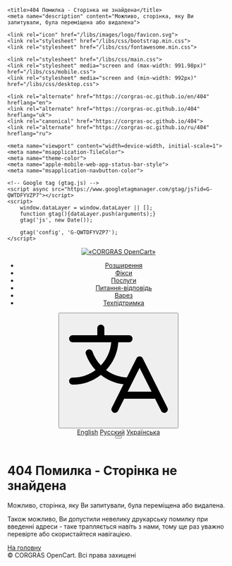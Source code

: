 <!DOCTYPE html>
<html lang="uk" prefix="og: https://ogp.me/ns#">
<head>
	<meta charset="utf-8">
	<!--<base href="https://corgras-oc.github.io/">-->

	<title>404 Помилка - Сторінка не знайдена</title>
	<meta name="description" content="Можливо, сторінка, яку Ви запитували, була переміщена або видалена">

	<link rel="icon" href="/libs/images/logo/favicon.svg">
	<link rel="stylesheet" href="/libs/css/bootstrap.min.css">
	<link rel="stylesheet" href="/libs/css/fontawesome.min.css">

	<link rel="stylesheet" href="/libs/css/main.css">
	<link rel="stylesheet" media="screen and (max-width: 991.98px)" href="/libs/css/mobile.css">
	<link rel="stylesheet" media="screen and (min-width: 992px)" href="/libs/css/desktop.css">

	<link rel="alternate" href="https://corgras-oc.github.io/en/404" hreflang="en">
	<link rel="alternate" href="https://corgras-oc.github.io/404" hreflang="uk">
	<link rel="canonical" href="https://corgras-oc.github.io/404">
	<link rel="alternate" href="https://corgras-oc.github.io/ru/404" hreflang="ru">

	<meta name="viewport" content="width=device-width, initial-scale=1">
	<meta name="msapplication-TileColor">
	<meta name="theme-color">
	<meta name="apple-mobile-web-app-status-bar-style">
	<meta name="msapplication-navbutton-color">

	<!-- Google tag (gtag.js) -->
	<script async src="https://www.googletagmanager.com/gtag/js?id=G-QWTDFYVZP7"></script>
	<script>
		window.dataLayer = window.dataLayer || [];
		function gtag(){dataLayer.push(arguments);}
		gtag('js', new Date());

		gtag('config', 'G-QWTDFYVZP7');
	</script>
</head>
<body>
<header class="header">
	<a class="col-2 header__logo" href="/">
		<span><img src="/libs/images/logo/logo_text.svg" alt="«CORGRAS OpenCart»"></span>
	</a>
	<nav class="col header__navigation">
		<ul class="navigation__list">
			<li>
				<a href="/extensions" class="link" data-title="Розширення">
					<i class="fal fa-archive"></i><span>Розширення</span>
				</a>
			</li>
			<li>
				<a href="/fixes" class="link" data-title="Фікси">
					<i class="fal fa-archive"></i><span>Фікси</span>
				</a>
			</li>
			<li>
				<a href="/services" class="link" data-title="Послуги">
					<i class="fal fa-clipboard-list"></i><span>Послуги</span>
				</a>
			</li>
			<li>
				<a href="/faq" class="link" data-title="Питання-відповідь">
					<i class="fal fa-comment-alt-lines"></i><span>Питання-відповідь</span>
				</a>
			</li>
			<li>
				<a href="/warez" class="link" data-title="Варез">
					<i class="fal fa-shield-check"></i><span>Варез</span>
				</a>
			</li>
			<li>
				<a href="/support" class="link" data-title="Техпідтримка">
					<i class="fal fa-life-ring"></i><span>Техпідтримка</span>
				</a>
			</li>
		</ul>
	</nav>
	<div class="col-2 header__navigation-icon">
		<div class="navigation-icon__lang dropdown-right">
			<button type="button" class="lang-btn dropdown-toggle" data-bs-toggle="dropdown" aria-expanded="false">
				<svg width="256px" height="256px" viewBox="0 0 256 256" id="Flat" xmlns="https://www.w3.org/2000/svg">
					<path d="M239.13184,212.42188l-56-112a8.0001,8.0001,0,0,0-14.31055,0L147.12378,143.817a88.01219,88.01219,0,0,1-47.15234-16.89991A103.63932,103.63932,0,0,0,127.67187,64h24.30469a8,8,0,0,0,0-16h-56V32a8,8,0,0,0-16,0V48h-56a8,8,0,0,0,0,16h87.63257a87.71326,87.71326,0,0,1-23.64038,52.34106A87.6285,87.6285,0,0,1,68.98682,85.332a7.99985,7.99985,0,1,0-15.083,5.33789A103.55961,103.55961,0,0,0,75.9856,126.93945,87.52745,87.52745,0,0,1,23.97656,144a8,8,0,0,0,0,16,103.48476,103.48476,0,0,0,64.01331-22.09045A104.14165,104.14165,0,0,0,139.43115,159.202l-26.60986,53.21985a8.00006,8.00006,0,0,0,14.31055,7.15625L140.9209,192h70.11133l13.78906,27.57813a8.00006,8.00006,0,0,0,14.31055-7.15625ZM148.9209,176l27.05566-54.11133L203.03223,176Z"/>
				</svg>
			</button>
			<div class="dropdown-menu min-w-0" aria-labelledby="dropdownMenuLang">
				<a class="dropdown-item link" href="/en/404" hreflang="en" data-title="English"><span>English</span></a>
				<a class="dropdown-item link" href="/ru/404" hreflang="ru" data-title="Русский"><span>Русский</span></a>
				<a class="dropdown-item link active" href="#" hreflang="uk" data-title="Українська"><span>Українська</span></a>
			</div>
		</div>
		<button class="hamburger hamburger--spin-r nav-hamburger__btn" type="button">
			<span class="hamburger-box"><span class="hamburger-inner"></span></span>
		</button>
	</div>
</header>
<main class="error-section">
	<div class="container content">
		<div class="heading-content">
			<h1><i class="fal fa-exclamation-triangle i50"></i>404 Помилка - Сторінка не знайдена</h1>
			<div class="header-section__text">
				<p>Можливо, сторінка, яку Ви запитували, була переміщена або видалена.</p>
				<p>Також можливо, Ви допустили невелику друкарську помилку при введенні адреси - таке трапляється навіть з нами, тому ще раз уважно перевірте або скористайтеся навігацією.</p>
			</div>
			<div class="row justify-content-center buttons">
				<div class="col-12 col-md-6">
					<a href="/" class="btn btn-dark btn-default btn-xl"><span>На головну</span><i class="far fa-long-arrow-right btn-icon-left"></i></a>
				</div>
			</div>
		</div>
	</div>
</main>
<footer class="footer">
	<div class="container">
		<div class="row">
			<div class="col footer__copyrights"><span>© <script>document.write(new Date().getFullYear());</script> CORGRAS OpenCart. Всі права захищені</span></div>
		</div>
	</div>
</footer>

<!-- SCRIPT -->
<script src="/libs/js/bootstrap.bundle.min.js"></script>
<script src="/libs/js/common.js"></script>
<!-- END SCRIPT -->

</body>
</html>
